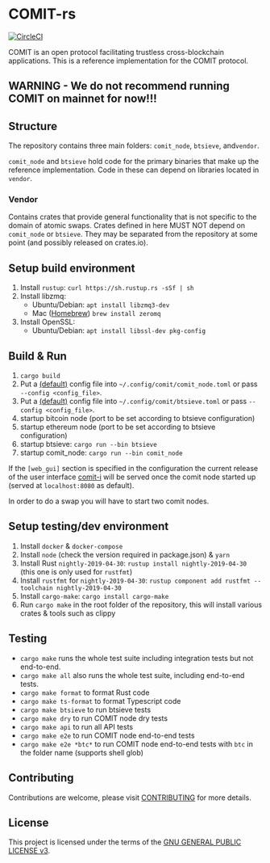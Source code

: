 # COMIT-rs

[![CircleCI](https://circleci.com/gh/comit-network/comit-rs.svg?style=svg)](https://circleci.com/gh/comit-network/comit-rs)

COMIT is an open protocol facilitating trustless cross-blockchain applications.
This is a reference implementation for the COMIT protocol. 

## WARNING - We do not recommend running COMIT on mainnet for now!!!

## Structure

The repository contains three main folders: `comit_node`, `btsieve`, and`vendor`.

`comit_node` and `btsieve` hold code for the primary binaries that make up the reference implementation.
Code in these can depend on libraries located in `vendor`.

### Vendor

Contains crates that provide general functionality that is not specific to the domain of atomic swaps. 
Crates defined in here MUST NOT depend on `comit_node` or `btsieve`.
They may be separated from the repository at some point (and possibly released on crates.io).

## Setup build environment

1. Install `rustup`: `curl https://sh.rustup.rs -sSf | sh`
2. Install libzmq:
   - Ubuntu/Debian: `apt install libzmq3-dev`
   - Mac ([Homebrew](https://brew.sh/)) `brew install zeromq`
3. Install OpenSSL:
   - Ubuntu/Debian: `apt install libssl-dev pkg-config`

## Build & Run

1. `cargo build`
2. Put a [(default)](comit_node/config/comit_node.toml) config file into `~/.config/comit/comit_node.toml` or pass `--config <config_file>`.
3. Put a [(default)](btsieve/config/btsieve.toml) config file into `~/.config/comit/btsieve.toml` or pass `--config <config_file>`.
4. startup bitcoin node (port to be set according to btsieve configuration)
5. startup ethereum node (port to be set according to btsieve configuration)
6. startup btsieve: `cargo run --bin btsieve`
7. startup comit_node: `cargo run --bin comit_node`

If the `[web_gui]` section is specified in the configuration the current release of the user interface [comit-i](https://github.com/comit-network/comit-i) will be served once the comit node started up (served at `localhost:8080` as default).

In order to do a swap you will have to start two comit nodes. 

## Setup testing/dev environment

1. Install `docker` & `docker-compose`
2. Install `node` (check the version required in package.json) & `yarn`
3. Install Rust `nightly-2019-04-30`: `rustup install nightly-2019-04-30` (this one is only used for `rustfmt`)
4. Install `rustfmt` for `nightly-2019-04-30`: `rustup component add rustfmt --toolchain nightly-2019-04-30`
5. Install `cargo-make`: `cargo install cargo-make`
6. Run `cargo make` in the root folder of the repository, this will install various crates & tools such as clippy
   
## Testing

- `cargo make` runs the whole test suite including integration tests but not end-to-end.
- `cargo make all` also runs the whole test suite, including end-to-end tests.
- `cargo make format` to format Rust code
- `cargo make ts-format` to format Typescript code
- `cargo make btsieve` to run btsieve tests
- `cargo make dry` to run COMIT node dry tests
- `cargo make api` to run all API tests
- `cargo make e2e` to run COMIT node end-to-end tests
- `cargo make e2e *btc*` to run COMIT node end-to-end tests with `btc` in the folder name (supports shell glob)




## Contributing

Contributions are welcome, please visit [CONTRIBUTING](CONTRIBUTING.md) for more details.

## License

This project is licensed under the terms of the [GNU GENERAL PUBLIC LICENSE v3](LICENSE.md).
